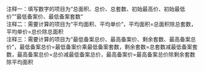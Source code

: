 注释一：填写数字的项目为“总面积、总价、总套数、初始最高价、初始最低价””最低备案价、最低备案套数“						
注释二：需要计算的项目为“平均面积、平均单价“，平均面积=总面积除总套数，平均单价=总价除总面积						
注释三：需要计算的项目为“最低备案总价、最高备案价、剩余套数、最高备案总价”，最低备案总价=最低备案价乘最低备案套数，剩余套数=总套数减最低备案套数，最高备案总价=总价减最低备案总价，最高备案价=最高备案总价除剩余套数除平均面积		

